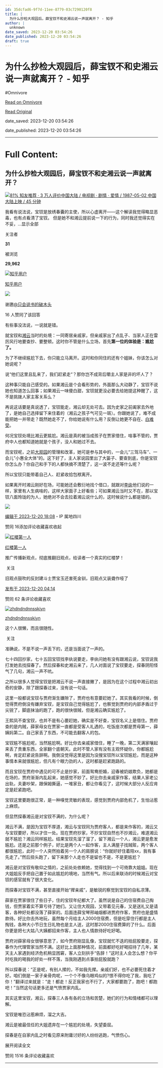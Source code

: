 ```yaml
---
id: 35dcfad6-9f7d-11ee-8779-03c7290120f8
title: |
  为什么抄检大观园后，薛宝钗不和史湘云说一声就离开？ - 知乎
author: |
  unknown
date_saved: 2023-12-20 03:54:26
date_published: 2023-12-20 03:54:26
draft: true
---
```


# 为什么抄检大观园后，薛宝钗不和史湘云说一声就离开？ - 知乎
#Omnivore

[Read on Omnivore](https://omnivore.app/me/-18c8917682c)

[Read Original](https://www.zhihu.com/question/635577873/answer/3332546305)

date_saved: 2023-12-20 03:54:26

date_published: 2023-12-20 03:54:26

--- 

# Full Content: 

## 为什么抄检大观园后，薛宝钗不和史湘云说一声就离开？

[![](https://proxy-prod.omnivore-image-cache.app/0x0,seYWXui3RUqrSsYSkNsafOIMgkkd6Kay8QI8IUNw7ORs/https://pica.zhimg.com/v2-60dba279ee3fc5fbde2b5bc9276bac1a_qhd.jpg?source=57bbeac9)81% 知友推荐 · 3 万人评价中国大陆 / 电视剧 · 剧情 · 爱情 / 1987-05-02 中国大陆上映 / 45 分钟​​](https://www.zhihu.com/topic/19792975)

我看有说法说，宝钗是放绣春囊的主使，所以心虚离开——这个解读我觉得略显恶毒，也有点看清了宝钗。 但是她不和湘云提前说一下的行为，同时我还觉得实在不妥，…显示全部 ​

关注者

**31**

被浏览

**29,962**

[![知乎用户](https://proxy-prod.omnivore-image-cache.app/0x0,snZCj0mxDTwo4UnLD_dm2m4tI-4NhpHNgax2Znhv_hmI/https://pica.zhimg.com/v2-abed1a8c04700ba7d72b45195223e0ff_l.jpg?source=2c26e567)](https://www.zhihu.com/people/25a20d12a46fea95573525242443c739)

[知乎用户](https://www.zhihu.com/people/25a20d12a46fea95573525242443c739)

​![](https://proxy-prod.omnivore-image-cache.app/0x0,sRpP1H2oa_TfsDLpATwsIt6ipVLRN7HlUZGTch2Ee4JQ/https://picx.zhimg.com/v2-4812630bc27d642f7cafcd6cdeca3d7a.jpg?source=88ceefae)

谢邀[@只会说书的破木头](https://www.zhihu.com/people/65-81-45-82)

16 人赞同了该回答

有些事没法说，一说就是错。

就宝钗和[湘云](https://www.zhihu.com/search?q=%E6%B9%98%E4%BA%91&search%5Fsource=Entity&hybrid%5Fsearch%5Fsource=Entity&hybrid%5Fsearch%5Fextra=%7B%22sourceType%22%3A%22answer%22%2C%22sourceId%22%3A3332546305%7D)当时的处境：一同寄居亲戚家，但亲戚家出了点乱子、当家人正在雷厉风行地要查抄、要整顿。这时你不管是什么立场，首先**第一位的体验是：尴尬了。**

为了不继续尴尬下去，你只能立马离开。这时和你同住的还有个姐妹，你该怎么对她说呢？

说“他们这里且乱来了，我们赶紧走“？那你岂不成背后嚼主人家是非的坏人了？

这种事只能自己感受的。如果湘云是个会看形势的，外面那么大动静了，宝钗不说她也知道怎么回事；如果湘云一味傻白甜，宝钗就更没必要去给她提这种醒了，这不是挑拨人家主客关系么？

再说这话要是真说透了，宝钗能走，湘云却无处可去。因为史家之前阖家去外地了，是她自己选择留下来住着的（湘云之孩子气可见一斑）。你跟她说了，难不成能把她一并带走？既然她走不了，你给她说有什么用？反倒让她更不自在、[白难受](https://www.zhihu.com/search?q=%E7%99%BD%E9%9A%BE%E5%8F%97&search%5Fsource=Entity&hybrid%5Fsearch%5Fsource=Entity&hybrid%5Fsearch%5Fextra=%7B%22sourceType%22%3A%22answer%22%2C%22sourceId%22%3A3332546305%7D)。

何况宝钗处境比湘云更尴尬。湘云是真的被当成孩子在贾家借住，啥事不管的，贾府中人也都知道她就是个孩子，没人和她过不去。

而宝钗呢，之前[大观园](https://www.zhihu.com/search?q=%E5%A4%A7%E8%A7%82%E5%9B%AD&search%5Fsource=Entity&hybrid%5Fsearch%5Fsource=Entity&hybrid%5Fsearch%5Fextra=%7B%22sourceType%22%3A%22answer%22%2C%22sourceId%22%3A3332546305%7D)的管理和改革，她可是参与其中的，一会儿“三驾马车”、一会儿”小惠全大体“的。这下好了，主人家说园里出了大篓子、要查到底，你是宝钗你怎么办？你自己和手下的人都快摘不清楚了，这一波不走还等什么呢？

所以宝钗只能带着自己人、赶紧收拾包袱离开。

如果离开时湘云刚好在场，可能她还会敷衍地找个借口，就跟对[李纨](https://www.zhihu.com/search?q=%E6%9D%8E%E7%BA%A8&search%5Fsource=Entity&hybrid%5Fsearch%5Fsource=Entity&hybrid%5Fsearch%5Fextra=%7B%22sourceType%22%3A%22answer%22%2C%22sourceId%22%3A3332546305%7D)他们说的一样，家里有人生病啥的，这样大家面子上好看些；可如果湘云当时又不在，那以宝钗八面玲珑的为人，她绝对不会去拉着湘云说什么的，这时候说什么都是错的。

![](https://proxy-prod.omnivore-image-cache.app/889x500,sfWpUpIkgOeAHk01hZoOnKXFDObNpXZLYG-ffM3nW5bI/https://picx.zhimg.com/50/v2-56864874b907592148c6f3457221a8c3_720w.jpg?source=2c26e567)

[编辑于 2023-12-20 18:08](https://www.zhihu.com/question/635577873/answer/3332546305)・IP 属地四川

​赞同 16​​添加评论​收藏​喜欢收起​

[![红楼第一人](https://proxy-prod.omnivore-image-cache.app/0x0,stkGpRRfmp4Md_OGYm01YrsNnKk2NcZl8DaD2k3MK5YQ/https://pic1.zhimg.com/v2-f925ab69dd84a0ab4d9465fcae5c18ac_l.jpg?source=1def8aca)](https://www.zhihu.com/people/hong-lou-di-yi-ren)

[红楼第一人](https://www.zhihu.com/people/hong-lou-di-yi-ren)

推广传播新观点，彻底推翻旧观点，给读者一个真实的红楼梦！

​ 关注

旧观点鼓吹的反封建斗士贾宝玉还害死金钏，旧观点又装聋作哑了

[发布于 2023-12-20 04:14](https://www.zhihu.com/question/635577873/answer/3332211322)

​赞同 6​​2 条评论​收藏​喜欢

[![zhdndndnnsskiyn](https://proxy-prod.omnivore-image-cache.app/0x0,sc7PmXdG24zKshppSSWwRDhgKUBWHo-HOvj-adQUYCH4/https://pic1.zhimg.com/v2-abed1a8c04700ba7d72b45195223e0ff_l.jpg?source=1def8aca)](https://www.zhihu.com/people/bai-wu-jin-ji-30)

[zhdndndnnsskiyn](https://www.zhihu.com/people/bai-wu-jin-ji-30)

这个人很懒，而且很随性。

​ 关注

准确说，不是不说一声丢下的，还是当面说了一声的。

七十四回抄家，七十五回宝钗找李纨说要走，李纨问她有没有跟湘云说，宝钗说我打发她去找探春了。然后探春和史湘云来了，几人对面说了宝钗要走，探春阴阳怪气了几句，湘云一声不吭。

之所以很多人觉得宝钗是把湘云不说一声直接撇了，是因为在这个过程中湘云初出奇的安静，除了跟探春过来，没有说一句话。

这里一般都说宝钗与贾府渐生嫌隙了，贾府也有意要赶她了。其实我看的时候，倒觉得贾府倒没有嫌弃宝钗，是宝钗自己觉得尴尬了，也察觉到贾府的内部矛盾过于尖锐了，脚底抹油的跑了，跑的很快很贼，但是湘云确实尴尬了。

王熙凤不查宝钗，也并不是有心要赶她，确实是不好查，宝钗名义上是借住。贾府查的是内贼，薛家母女在贾家一直都是受客人礼遇的，吃饭座次都是贾母第一，薛姨妈第二。自己家丢了东西，不可能去翻客人的包。

宝钗尴不尴尬呢，当然尴尬啊。好比你去亲戚家借住，睡了一晚，第二天满家嚷起来丢了贵重东西，全家翻个底朝天。此时不管人家有没有主观怀疑你，你都尴尬啊，肯定赶紧说告辞啊。我倒没觉得这里是因为没搜宝钗所以宝钗尴尬，而是这种事情本来就很尴尬，但凡有个眼力劲的人，这时都是赶紧跑路的。

而且宝钗在贾府中遇见的可不止是抄家，前面鸳鸯拒婚，迎春被奶娘欺负，她都是在场的，贾府渐渐内乱起来，她感觉不妙了。好比你去亲戚家作客，结果人家老公出轨，夫妻吵架，跟保姆撕逼，一堆家丑，都让你看见了，这时候大部分人反应肯定是赶紧跑吧。

宝钗这里要跑很正常，是一种嗅觉灵敏的表现，感觉到贾府内部危机了，生怕沾惹上麻烦。

但显然探春湘云是对宝钗不满的，为什么呢？

湘云不满，是因为宝钗不厚道，湘云与宝钗同为贾府客人，都是来作客的，湘云又与宝钗要好，所以才住一处。现在贾府抄家，不抄宝钗自然也不抄湘云，难道湘云就不尴尬？湘云同样尴尬。结果宝钗先溜了溜了，留下湘云一个人，湘云更是愈发尴尬。还是之前那个例子，好比是两个人一起作客，主人满屋子找贼赃，两个客人都很尴尬，此时一个人突然拍着另一个人的肩膀说：“你就好好住着陪xx，我有事先走了。”然后扭头跑了，留下来那个人走也不是留也不是，不是更尴尬？

湘云是对宝钗有敬仰之情的，之前处处依赖她，觉得找到一个可倚靠大姐姐。现在大姐姐反手把自己置于如此尴尬的境地，当然有气。所以后来联诗的时候湘云对宝钗的感官就有了很大变化。

而探春对宝钗不满，甚至直接开始“撵亲戚”，是敏锐的察觉到宝钗的自私凉薄。

薛家在贾家很住了些日子，住的宝钗年纪都大了。虽然说是自己的住宿费自己掏钱，但贾家着实不算亏待了她们。又让住大观园，又带着见元春，又是送礼又是请客，各种好处都没落了薛家的。后面连薛宝琴邢岫烟都进贾府作客，贾府也是盛情款待。好比你去外地玩，虽然每个月给主人2000住宿费，但是吃穿住行都是主人掏钱，各种大小节日生日礼物也是主人送，这时那2000住宿费算的了什么。后面你更是把七大姑八大姨都招来作客，主人也人情款待好吃好喝。

贾府对薛家母女很够意思了，如今贾府刚显乱像，宝钗就忙不迭的拍屁股要走，探春作为代理管家当然不满。这好比上面那种情况，前面都好吃好喝招待了几年，某天主人家遇到经济危机稍显困窘，客人立刻拱手“告辞！”这时主人会怎么想？你平时吃我的喝我的好处一样不落，当我刚遇到点事拍屁股就跑？

所以探春说：“正是呢，有别人撵的，不如我先撵。亲戚们好，也不必要死住着才好。咱们倒是一家子亲骨肉呢，一个个不像乌眼鸡似的?恨不得你吃了我，我吃了你！”翻译过来就是：“走！都走！反正我家也不行了，大家都要跑了，跑吧！都跑吧！”当然这句话更多还是气愤贾家内乱。

其实这里宝钗，湘云，探春三人各有各的立场和苦楚，她们的行为和情绪都可以理解。

宝钗是唯恐沾惹麻烦，溜之大吉。

湘云是被最信任的大姐遗弃在一个尴尬的处境，失望委屈。

探春是在自家内乱之时看见原来附庸讨好的人纷纷逃跑，气愤伤心。

展开阅读全文​

​赞同 15​​16 条评论​收藏​喜欢

---

